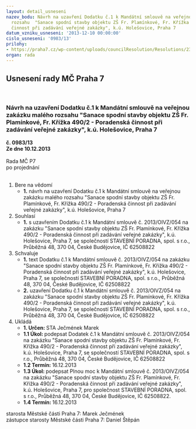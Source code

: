 ```yaml
---
layout: detail_usneseni
nazev_bodu: Návrh na uzavření Dodatku č.1 k Mandátní smlouvě na veřejnou zakázku malého
  rozsahu  "Sanace spodní stavby objektu ZŠ Fr. Plamínkové, Fr. Křížka 490/2 - Poradenská
  činnost při zadávání veřejné zakázky", k.ú. Holešovice, Praha 7
datum_vzniku_usneseni: '2013-12-10 00:00:00'
cislo_usneseni: '0983/13'
prilohy:
- https://praha7.cz/wp-content/uploads/councilResolution/Resolutions/23398/65-13-3._usnesen%c3%ad_%c4%8d._0701.doc
organ: rada
---
```

<div id="ucUsn_pList" class="usn">
	<span><h2>Usnesení rady MČ Praha 7 </h2>
<br></span><div class="standBody">
<span><h3>Návrh na uzavření Dodatku č.1 k Mandátní smlouvě na veřejnou zakázku malého rozsahu  "Sanace spodní stavby objektu ZŠ Fr. Plamínkové, Fr. Křížka 490/2 - Poradenská činnost při zadávání veřejné zakázky", k.ú. Holešovice, Praha 7</h3></span><div class="center">
		<strong>č. 0983/13</strong><br>
	</div>
<div class="center">
		<strong>Ze dne 10.12.2013</strong><br><br>
	</div>Rada MČ P7<br> po projednání<br><br><ol>
<li>Bere na vědomí<ul><li>
<strong>1.</strong> návrh na uzavření Dodatku č.1 k Mandátní smlouvě na veřejnou zakázku malého rozsahu  "Sanace spodní stavby objektu ZŠ Fr. Plamínkové, Fr. Křížka 490/2 - Poradenská činnost při zadávání veřejné zakázky", k.ú. Holešovice, Praha 7</li></ul>
</li>
<li>Souhlasí<ul><li>
<strong>1.</strong> s uzavřením Dodatku č.1 k Mandátní smlouvě č. 2013/OIVZ/054 na zakázku "Sanace spodní stavby objektu ZŠ Fr. Plamínkové, Fr. Křížka 490/2 - Poradenská činnost při zadávání veřejné zakázky", k.ú. Holešovice, Praha 7, se společností STAVEBNÍ PORADNA, spol. s r.o., Průběžná 48, 370 04, České Budějovice, IČ 62508822</li></ul>
</li>
<li>Schvaluje<ul>
<li>
<strong>1.</strong> text Dodatku č.1 k Mandátní smlouvě č. 2013/OIVZ/054 na zakázku "Sanace spodní stavby objektu ZŠ Fr. Plamínkové, Fr. Křížka 490/2 - Poradenská činnost při zadávání veřejné zakázky", k.ú. Holešovice, Praha 7, se společností STAVEBNÍ PORADNA, spol. s r.o., Průběžná 48, 370 04, České Budějovice, IČ 62508822</li>
<li>
<strong>2.</strong> uzavření Dodatku č.1 k Mandátní smlouvě č. 2013/OIVZ/054 na zakázku "Sanace spodní stavby objektu ZŠ Fr. Plamínkové, Fr. Křížka 490/2 - Poradenská činnost při zadávání veřejné zakázky", k.ú. Holešovice, Praha 7, se společností STAVEBNÍ PORADNA, spol. s r.o., Průběžná 48, 370 04, České Budějovice, IČ 62508822</li>
</ul>
</li>
<li>Ukládá<ul>
<li>
<strong>1. Určen: </strong>STA Ječmének Marek</li>
<li>
<strong>1.1 Úkol: </strong>podepsat Dodatek č.1 k Mandátní smlouvě č. 2013/OIVZ/054 na zakázku "Sanace spodní stavby objektu ZŠ Fr. Plamínkové, Fr. Křížka 490/2 - Poradenská činnost při zadávání veřejné zakázky", k.ú. Holešovice, Praha 7, se společností STAVEBNÍ PORADNA, spol. s r.o., Průběžná 48, 370 04, České Budějovice, IČ 62508822</li>
<li>
<strong>1.2 Termín: </strong>16.12.2013</li>
<li>
<strong>1.3 Úkol: </strong>podepsat Plnou moc k Mandátní smlouvě č. 2013/OIVZ/054 na zakázku "Sanace spodní stavby objektu ZŠ Fr. Plamínkové, Fr. Křížka 490/2 - Poradenská činnost při zadávání veřejné zakázky", k.ú. Holešovice, Praha 7, pro společnost STAVEBNÍ PORADNA, spol. s r.o., Průběžná 48, 370 04, České Budějovice, IČ 62508822.     </li>
<li>
<strong>1.4 Termín: </strong>16.12.2013</li>
</ul>
</li>
</ol>starosta Městské části Praha 7: Marek Ječmének<br>zástupce starosty Městské části Praha 7: Daniel Štěpán 
</div>
</div>
